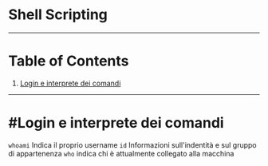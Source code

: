 # Shell Scripting

---------------
# Table of Contents

1. [Login e interprete dei comandi](#login-e-interprete-dei-comandi)


---------------

#Login e interprete dei comandi
====================

`whoami` Indica il proprio username
	`id` Informazioni sull'indentità e sul gruppo di appartenenza
	`who` indica chi è attualmente collegato alla macchina
